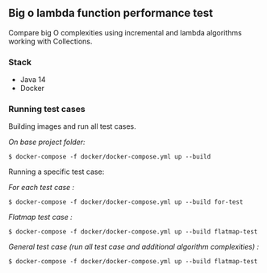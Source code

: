 ## Big o lambda function performance test

Compare big O complexities using incremental and lambda algorithms working with Collections.

### Stack
- Java 14
- Docker

### Running test cases
Building images and run all test cases.

*On base project folder:*
```shell script
$ docker-compose -f docker/docker-compose.yml up --build
```

Running a specific test case:

*For each test case :*
```shell script
$ docker-compose -f docker/docker-compose.yml up --build for-test
```

*Flatmap test case :*
```shell script
$ docker-compose -f docker/docker-compose.yml up --build flatmap-test
```

*General test case (run all test case and additional algorithm complexities) :*
```shell script
$ docker-compose -f docker/docker-compose.yml up --build flatmap-test
```
